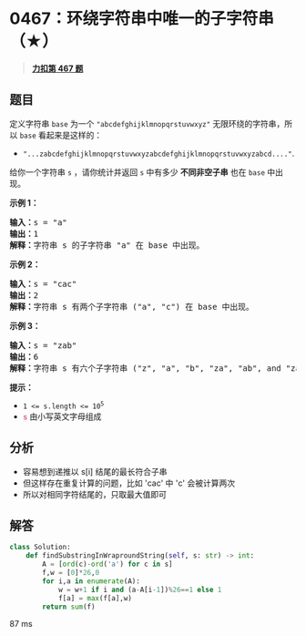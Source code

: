 # 0467：环绕字符串中唯一的子字符串（★）


> <u>**[力扣第 467 题](https://leetcode.cn/problems/unique-substrings-in-wraparound-string/)**</u>

## 题目

<p>定义字符串 <code>base</code> 为一个 <code>"abcdefghijklmnopqrstuvwxyz"</code> 无限环绕的字符串，所以 <code>base</code> 看起来是这样的：</p>

<ul>
<li><code>"...zabcdefghijklmnopqrstuvwxyzabcdefghijklmnopqrstuvwxyzabcd...."</code>.</li>
</ul>

<p>给你一个字符串 <code>s</code> ，请你统计并返回 <code>s</code> 中有多少 <strong>不同</strong><strong>非空子串</strong> 也在 <code>base</code> 中出现。</p>



<p><strong>示例 1：</strong></p>

<pre>
<strong>输入：</strong>s = "a"
<strong>输出：</strong>1
<strong>解释：</strong>字符串 s 的子字符串 "a" 在 base 中出现。
</pre>

<p><strong>示例 2：</strong></p>

<pre>
<strong>输入：</strong>s = "cac"
<strong>输出：</strong>2
<strong>解释：</strong>字符串 s 有两个子字符串 ("a", "c") 在 base 中出现。
</pre>

<p><strong>示例 3：</strong></p>

<pre>
<strong>输入：</strong>s = "zab"
<strong>输出：</strong>6
<strong>解释：</strong>字符串 s 有六个子字符串 ("z", "a", "b", "za", "ab", and "zab") 在 base 中出现。
</pre>



<p><strong>提示：</strong></p>

<ul>
<li><code>1 &lt;= s.length &lt;= 10<sup>5</sup></code></li>
<li><font color="#c7254e" face="Menlo, Monaco, Consolas, Courier New, monospace"><span style="font-size: 12.6px; background-color: rgb(249, 242, 244);">s</span></font> 由小写英文字母组成</li>
</ul>




## 分析

- 容易想到递推以 s[i] 结尾的最长符合子串
- 但这样存在重复计算的问题，比如 'cac' 中 'c' 会被计算两次
- 所以对相同字符结尾的，只取最大值即可
## 解答

```python
class Solution:
    def findSubstringInWraproundString(self, s: str) -> int:
        A = [ord(c)-ord('a') for c in s]
        f,w = [0]*26,0
        for i,a in enumerate(A):
            w = w+1 if i and (a-A[i-1])%26==1 else 1
            f[a] = max(f[a],w)
        return sum(f)
```
87 ms


